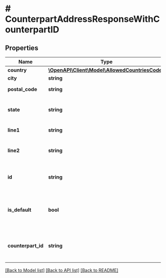 # # CounterpartAddressResponseWithCounterpartID

## Properties

Name | Type | Description | Notes
------------ | ------------- | ------------- | -------------
**country** | [**\OpenAPI\Client\Model\AllowedCountriesCodes**](AllowedCountriesCodes.md) |  |
**city** | **string** | City name. |
**postal_code** | **string** | ZIP or postal code. |
**state** | **string** | State, region, province, or county. | [optional]
**line1** | **string** | Street address. |
**line2** | **string** | Additional address information (if any). | [optional]
**id** | **string** | Unique ID of the address in the system |
**is_default** | **bool** | True if address is the default address of the counterpart. |
**counterpart_id** | **string** | ID of the counterpart that owns the address. |

[[Back to Model list]](../../README.md#models) [[Back to API list]](../../README.md#endpoints) [[Back to README]](../../README.md)
